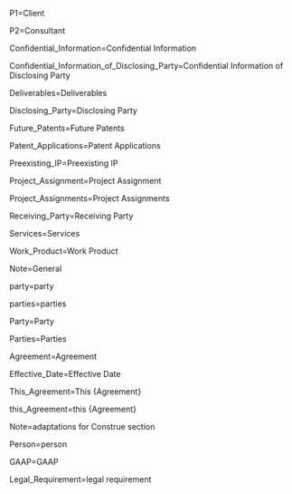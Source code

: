 P1=<span class="definedterm">Client</span>

P2=<span class="definedterm">Consultant</span>

Confidential_Information=<span class="definedterm">Confidential Information</span>

Confidential_Information_of_Disclosing_Party=<span class="definedterm">Confidential Information of Disclosing Party</span>

Deliverables=<span class="definedterm">Deliverables</span>

Disclosing_Party=<span class="definedterm">Disclosing Party</span>

Future_Patents=<span class="definedterm">Future Patents</span>

Patent_Applications=<span class="definedterm">Patent Applications</span>

Preexisting_IP=<span class="definedterm">Preexisting IP</span>

Project_Assignment=<span class="definedterm">Project Assignment</span>

Project_Assignments=<span class="definedterm">Project Assignments</span>

Receiving_Party=<span class="definedterm">Receiving Party</span>

Services=<span class="definedterm">Services</span>

Work_Product=<span class="definedterm">Work Product</span>

Note=General

party=<span class="definedterm">party</span>

parties=<span class="definedterm">parties</span>

Party=<span class="definedterm">Party</span>

Parties=<span class="definedterm">Parties</span>

Agreement=<span class="definedterm">Agreement</span>

Effective_Date=<span class="definedterm">Effective Date</span>

This_Agreement=This <span class="definedterm">{Agreement}</span>

this_Agreement=this <span class="definedterm">{Agreement}</span>

Note=adaptations for Construe section

Person=<span class="definedterm">person</span>

GAAP=<span class="definedterm">GAAP</span>

Legal_Requirement=<span class="definedterm">legal requirement</span>